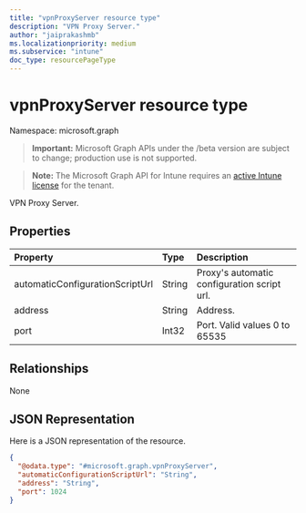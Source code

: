 ```yaml
---
title: "vpnProxyServer resource type"
description: "VPN Proxy Server."
author: "jaiprakashmb"
ms.localizationpriority: medium
ms.subservice: "intune"
doc_type: resourcePageType
---
```


# vpnProxyServer resource type

Namespace: microsoft.graph

> **Important:** Microsoft Graph APIs under the /beta version are subject to change; production use is not supported.

> **Note:** The Microsoft Graph API for Intune requires an [active Intune license](https://go.microsoft.com/fwlink/?linkid=839381) for the tenant.

VPN Proxy Server.

## Properties
|Property|Type|Description|
|:---|:---|:---|
|automaticConfigurationScriptUrl|String|Proxy's automatic configuration script url.|
|address|String|Address.|
|port|Int32|Port. Valid values 0 to 65535|

## Relationships
None

## JSON Representation
Here is a JSON representation of the resource.
<!-- {
  "blockType": "resource",
  "@odata.type": "microsoft.graph.vpnProxyServer"
}
-->
``` json
{
  "@odata.type": "#microsoft.graph.vpnProxyServer",
  "automaticConfigurationScriptUrl": "String",
  "address": "String",
  "port": 1024
}
```
